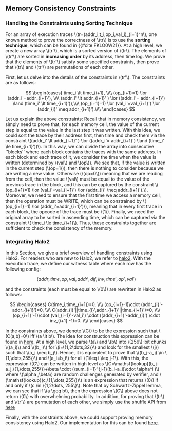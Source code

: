 ## Memory Consistency Constraints

### Handling the Constraints using Sorting Technique

For an array of execution traces \\(tr=(addr_i,t_i,op_i,val_i)_{i=1}^n\\), one known method to prove the correctness of \\(tr\\) is to use the **sorting technique**, which can be found in {{#cite FKLO0W21}}. At a high level, we create a new array \\(tr'\\), which is a sorted version of \\(tr\\). The elements of \\(tr'\\) are sorted in **increasing order** by its address, then time log. We prove that the elements of \\(tr'\\) satisfy some specified constraints, then prove that \\(tr\\) and \\(tr'\\) are permutations of each other.

First, let us delve into the details of the constraints in \\(tr'\\). The constraints are as follows:

$$
\begin{cases}
   time_i \lt time_{i+1}, \\\\
  (op_{i+1}=1) \lor (addr_i'=addr_{i+1}'), \\\\
  (addr_i' \lt addr_{i+1}' ) \lor ((addr_i'= addr_{i+1}') \land (time_i' \lt time_{i+1}')),\\\\
  (op_{i+1}=1) \lor (val_i'=val_{i+1}') \lor (addr_{i}' \neq addr_{i+1}').\\\\
\end{cases}
$$

Let us explain the above constraints: Recall that in memory consistency, we simply need to prove that, for each memory cell, the value of the current step is equal to the value in the last step it was written. With this idea, we could sort the trace by their address first, then time and check them via the constraint \\((addr_i' \lt addr_{i+1}' ) \lor ((addr_i'= addr_{i+1}') \land (time_i' \le time_{i+1}'))\\). In this way, we can divide the array into consecutive ''blocks'' where each block contains the traces with the same address. In each block and each trace of it, we consider the time when the value is written (determined by \\(val\\) and \\(op\\)). We see that, if the value is written in the current step (\\(op=1\\)), then there is nothing to consider because we are writing a new value. Otherwise (\\(op=0\\)) meaning that we are reading from the cell, then the value \\(val\\) must be equal to the value of the previous trace in the block, and this can be captured by the constraint \\( (op_{i+1}=1) \lor (val_i'=val_{i+1}') \lor (addr_{i}' \neq addr_{i+1}').\\). Moreover, we need to ensure that the first time we access a memory cell, then the operation must be WRITE, which can be constrained by \\( (op_{i+1}=1) \lor (addr_i'=addr_{i+1}')\\), meaning that in every first trace in each block, the opcode of the trace must be \\(1\\). Finally, we need the original array to be sorted in ascending time, which can be captured via the constraint \\( time_i \le time_{i+1}\\). Thus, these constraints together are sufficient to check the consistency of the memory.

### Integrating Halo2

In this Section, we give a brief overview of handling constraints using Halo2. For readers who are new to Halo2, we refer to [halo2](./../../halo2-for-dummies/chapter.md). With the execution trace, we define our witness table where each row has the following config:

$$(addr,time,op,val,addr',dif,inv,time',op',val')$$

and the constraints (each must be equal to \\(0\\)) are rewritten in Halo2 as follows:

$$
\begin{cases}
C(time_i,time_{i+1})=0,  \\\\
(op_{i+1}-1)\cdot (addr_{i}'-addr_{i+1}')=0,  \\\\
C(addr_{i}'||time_{i}',addr_{i+1}'||time_{i+1}')=0, \\\\
(op_{i+1}'-1)\cdot (val_{i+1}'-val_i') \cdot ((addr_{i+1}'-addr_{i}') \cdot inv_{i+1} -1)=0.  \\\\
\end{cases}
$$

In the constraints above, we denote \\(C\\) to be the expression such that \\(C(a,b)=0\\) iff \\(a \lt b\\). The idea for construction this expression can be found in [here](https://github.com/privacy-scaling-explorations/zkevm-circuits/blob/main/zkevm-circuits/src/state_circuit/lexicographic_ordering.rs). At a high level, we parse \\(a\\) and \\(b\\) into \\(256\\)-bit chunks \\((a_i)\\) and \\((b_i)\\) for \\(i=\\{1,2\dots,32\\}\\) and look for the smallest \\(j\\) such that \\(a_j \neq b_j\\). Hence, it is equivalent to prove that \\((b_j-a_j) \in \\{1,\dots,255\\}\\) and \\(a_i=b_i\\) for all \\(1\leq i
\leq j-1\\). With this, the expression \\(C\\) can be written in high level as \\(C=\mathsf{lookup}(b_j-a_j,\\{1,\dots,255\\})+\beta \cdot (\sum_{i=1}^{j-1}(b_i-a_i)\cdot \alpha^i )\\) where \\(\alpha ,\beta\\) are random challenges generated by verifier, and \\(\mathsf{lookup}(c,\\{1,\dots,255\\})\\) is an expression that returns \\(0\\) if and only if \\(c \in \\{1,2\dots, 255\\}\\). Note that by Schwartz-Zippel lemma, we can see that if \\(a \geq b\\), then the expression \\(C\\) above does not return \\(0\\) with overwhelming probability.
In addition, for proving that \\(tr\\) and \\(tr'\\) are permutation of each other, we simply use the shuffle API from [here](https://github.com/privacy-scaling-explorations/halo2/blob/9b33f9ce524dbb9133fc8b9638b2afd0571659a8/halo2_proofs/examples/shuffle_api.rs)

Finally, with the constraints above, we could support proving memory consistency using Halo2. Our implementation for this can be found [here](https://github.com/orochi-network/orochimaru/tree/main/zkmemory/src/constraints).
